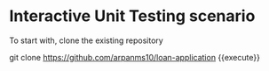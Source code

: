 # Interactive Unit Testing scenario

To start with, clone the existing repository

git clone https://github.com/arpanms10/loan-application {{execute}}
